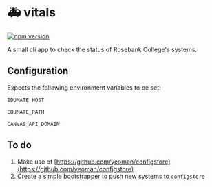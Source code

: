 # :ambulance: vitals

[![npm version](https://badge.fury.io/js/rosebank-vitals.svg)](https://badge.fury.io/js/rosebank-vitals)

A small cli app to check the status of Rosebank College's systems.

## Configuration

Expects the following environment variables to be set:

`EDUMATE_HOST`

`EDUMATE_PATH`

`CANVAS_API_DOMAIN`

## To do

 1. Make use of [https://github.com/yeoman/configstore](https://github.com/yeoman/configstore)
 2. Create a simple bootstrapper to push new systems to `configstore`
